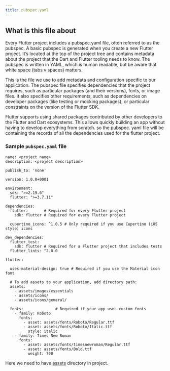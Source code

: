 ```yaml
---
title: pubspec.yaml
---
```


## What is this file about

Every Flutter project includes a pubspec.yaml file, often referred to as the pubspec. A basic pubspec is generated when you create a new Flutter project. It’s located at the top of the project tree and contains metadata about the project that the Dart and Flutter tooling needs to know. The pubspec is written in YAML, which is human readable, but be aware that white space (tabs v spaces) matters.

This is the file we use to add metadata and configuration specific to our application. The pubspec file specifies dependencies that the project requires, such as particular packages (and their versions), fonts, or image files. It also specifies other requirements, such as dependencies on developer packages (like testing or mocking packages), or particular constraints on the version of the Flutter SDK.

Flutter supports using shared packages contributed by other developers to the Flutter and Dart ecosystems. This allows quickly building an app without having to develop everything from scratch. so the pubspec. yaml file will be containing the records of all the dependencies used for the flutter project.

### Sample `pubspec.yaml` file
```
name: <project name>
description: <project description>

publish_to: 'none'

version: 1.0.0+0001

environment:
  sdk: ">=2.19.6"
  flutter: ">=3.7.11"

dependencies:
  flutter:       # Required for every Flutter project
    sdk: flutter # Required for every Flutter project

  cupertino_icons: ^1.0.5 # Only required if you use Cupertino (iOS style) icons

dev_dependencies:
  flutter_test:
    sdk: flutter # Required for a Flutter project that includes tests
  flutter_lints: ^2.0.0

flutter:

  uses-material-design: true # Required if you use the Material icon font

  # To add assets to your application, add directory path:
  assets:
    - assets/images/essentials
    - assets/icons/
    - assets/icons/general/

  fonts:              # Required if your app uses custom fonts
    - family: Roboto
      fonts:
        - asset: assets/fonts/Roboto/Regular.ttf
        - asset: assets/fonts/Roboto/Italic.ttf
          style: italic
    - family: Times New Roman
      fonts:
        - asset: assets/fonts/timesnewroman/Regular.ttf
        - asset: assets/fonts/Bold.ttf
          weight: 700
```

Here we need to have [assets](1.d_assets.md) directory in project.
